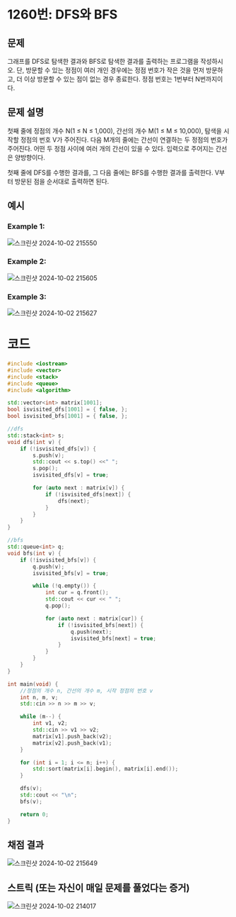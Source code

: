 # 1260번: DFS와 BFS

## 문제

그래프를 DFS로 탐색한 결과와 BFS로 탐색한 결과를 출력하는 프로그램을 작성하시오. 단, 방문할 수 있는 정점이 여러 개인 경우에는 정점 번호가 작은 것을 먼저 방문하고, 더 이상 방문할 수 있는 점이 없는 경우 종료한다. 정점 번호는 1번부터 N번까지이다.

## 문제 설명

첫째 줄에 정점의 개수 N(1 ≤ N ≤ 1,000), 간선의 개수 M(1 ≤ M ≤ 10,000), 탐색을 시작할 정점의 번호 V가 주어진다. 다음 M개의 줄에는 간선이 연결하는 두 정점의 번호가 주어진다. 어떤 두 정점 사이에 여러 개의 간선이 있을 수 있다. 입력으로 주어지는 간선은 양방향이다.

첫째 줄에 DFS를 수행한 결과를, 그 다음 줄에는 BFS를 수행한 결과를 출력한다. V부터 방문된 점을 순서대로 출력하면 된다.

## 예시

### Example 1:

![스크린샷 2024-10-02 215550](https://github.com/user-attachments/assets/269a0eb6-cefb-4bb1-a35d-25e2303da77b)

### Example 2:

![스크린샷 2024-10-02 215605](https://github.com/user-attachments/assets/29fc70c1-8952-433b-9425-1863df9af537)

### Example 3:

![스크린샷 2024-10-02 215627](https://github.com/user-attachments/assets/563d819f-2d1f-4401-8152-a2534356e3e9)

# 코드

```cpp
#include <iostream>
#include <vector>
#include <stack>
#include <queue>
#include <algorithm>

std::vector<int> matrix[1001];
bool isvisited_dfs[1001] = { false, };
bool isvisited_bfs[1001] = { false, };

//dfs
std::stack<int> s;
void dfs(int v) {
	if (!isvisited_dfs[v]) {
		s.push(v);
		std::cout << s.top() <<" ";
		s.pop();
		isvisited_dfs[v] = true;

		for (auto next : matrix[v]) {
			if (!isvisited_dfs[next]) {
				dfs(next);
			}
		}
	}
}

//bfs
std::queue<int> q;
void bfs(int v) {
	if (!isvisited_bfs[v]) {
		q.push(v);
		isvisited_bfs[v] = true;

		while (!q.empty()) {
			int cur = q.front();
			std::cout << cur << " ";
			q.pop();

			for (auto next : matrix[cur]) {
				if (!isvisited_bfs[next]) {
					q.push(next);
					isvisited_bfs[next] = true;
				}
			}			
		}
	}
}

int main(void) {
	//정점의 개수 n, 간선의 개수 m, 시작 정점의 번호 v
	int n, m, v;
	std::cin >> n >> m >> v;

	while (m--) {
		int v1, v2;
		std::cin >> v1 >> v2;
		matrix[v1].push_back(v2);
		matrix[v2].push_back(v1);
	}

	for (int i = 1; i <= n; i++) {
		std::sort(matrix[i].begin(), matrix[i].end());
	}	

	dfs(v);
	std::cout << "\n";
	bfs(v);

	return 0;
}
```

## 채점 결과

![스크린샷 2024-10-02 215649](https://github.com/user-attachments/assets/7589340b-9a97-4838-91d8-65cbb4f04bdb)

## 스트릭 (또는 자신이 매일 문제를 풀었다는 증거)

![스크린샷 2024-10-02 214017](https://github.com/user-attachments/assets/4a304c38-8138-4aeb-9fe2-2eb02c548f85)
